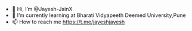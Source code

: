 - 👋 Hi, I’m @Jayesh-JainX
- 🌱 I’m currently learning at Bharati Vidyapeeth Deemed University,Pune
- 📫 How to reach me https://t.me/jayeshjayesh

<!---
Jayesh-JainX/Jayesh-JainX is a ✨ special ✨ repository because its `README.md` (this file) appears on your GitHub profile.
You can click the Preview link to take a look at your changes.
--->
